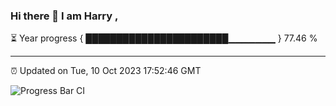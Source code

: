 ### Hi there 👋 I am Harry , 

⏳ Year progress { ███████████████████████▁▁▁▁▁▁▁ } 77.46 %

---

⏰ Updated on Tue, 10 Oct 2023 17:52:46 GMT

![Progress Bar CI](https://github.com/duykhang68/duykhang68/workflows/Progress%20Bar%20CI/badge.svg)
